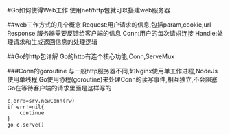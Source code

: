#Go如何使得Web工作
使用net/http包就可以搭建web服务器

##web工作方式的几个概念
Request:用户请求的信息,包括param,cookie,url
Response:服务器需要反馈给客户端的信息
Conn:用户的每次请求连接
Handle:处理请求和生成返回信息的处理逻辑



##Go的http包详解
Go的http有连个核心功能,Conn,ServeMux

###Conn的goroutine
与一般http服务器不同,如Nginx使用单工作进程,NodeJs使用单线程,Go使用协程(goroutine)来处理Conn的读写事件,相互独立,不会阻塞
Go在等待客户端的请求里面是这样写的
```
c,err:=srv.newConn(rw)
if err!=nil{
    continue
}
go c.serve()
```